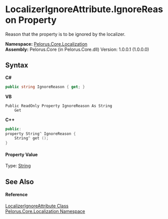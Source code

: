# LocalizerIgnoreAttribute.IgnoreReason Property 
 

Reason that the property is to be ignored by the localizer.

**Namespace:**&nbsp;<a href="99F211A">Pelorus.Core.Localization</a><br />**Assembly:**&nbsp;Pelorus.Core (in Pelorus.Core.dll) Version: 1.0.0.1 (1.0.0.0)

## Syntax

**C#**<br />
``` C#
public string IgnoreReason { get; }
```

**VB**<br />
``` VB
Public ReadOnly Property IgnoreReason As String
	Get
```

**C++**<br />
``` C++
public:
property String^ IgnoreReason {
	String^ get ();
}
```


#### Property Value
Type: <a href="http://msdn2.microsoft.com/en-us/library/s1wwdcbf" target="_blank">String</a>

## See Also


#### Reference
<a href="3EBC699A">LocalizerIgnoreAttribute Class</a><br /><a href="99F211A">Pelorus.Core.Localization Namespace</a><br />